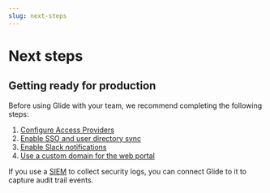 ```yaml
---
slug: next-steps
---
```


# Next steps

## Getting ready for production

Before using Glide with your team, we recommend completing the following steps:

1. [Configure Access Providers](/common-fate/providers/providers)
2. [Enable SSO and user directory sync](/common-fate/sso/sso-setup)
3. [Enable Slack notifications](/common-fate/configuration/slack)
4. [Use a custom domain for the web portal](/common-fate/configuration/custom-domain)

If you use a [SIEM](https://en.wikipedia.org/wiki/Security_information_and_event_management) to collect security logs, you can connect Glide to it to capture audit trail events.
